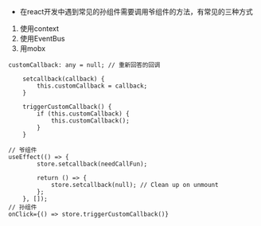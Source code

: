 - 在react开发中遇到常见的孙组件需要调用爷组件的方法，有常见的三种方式

1. 使用context
2. 使用EventBus
3. 用mobx
```
customCallback: any = null; // 重新回答的回调

	setcallback(callback) {
		this.customCallback = callback;
	}

	triggerCustomCallback() {
		if (this.customCallback) {
			this.customCallback();
		}
	}

// 爷组件
useEffect(() => {
		store.setcallback(needCallFun);

		return () => {
			store.setcallback(null); // Clean up on unmount
		};
	}, []);
// 孙组件
onClick={() => store.triggerCustomCallback()}
```
